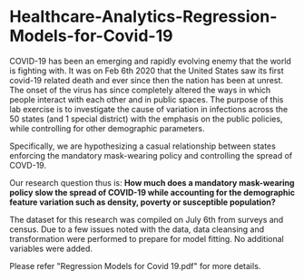 # Healthcare-Analytics-Regression-Models-for-Covid-19

COVID-19 has been an emerging and rapidly evolving enemy that the world is fighting with. It was on Feb
6th 2020 that the United States saw its first covid-19 related death and ever since then the nation has been at
unrest. The onset of the virus has since completely altered the ways in which people interact with each other
and in public spaces. The purpose of this lab exercise is to investigate the cause of variation in infections
across the 50 states (and 1 special district) with the emphasis on the public policies, while controlling for
other demographic parameters.

Specifically, we are hypothesizing a casual relationship between states enforcing the mandatory mask-wearing
policy and controlling the spread of COVD-19. 

Our research question thus is:
**How much does a mandatory mask-wearing policy slow the spread of COVID-19 while accounting
for the demographic feature variation such as density, poverty or susceptible population?**

The dataset for this research was compiled on July 6th from surveys and census. Due to a few issues noted
with the data, data cleansing and transformation were performed to prepare for model fitting. No additional
variables were added.

Please refer "Regression Models for Covid 19.pdf" for more details. 
